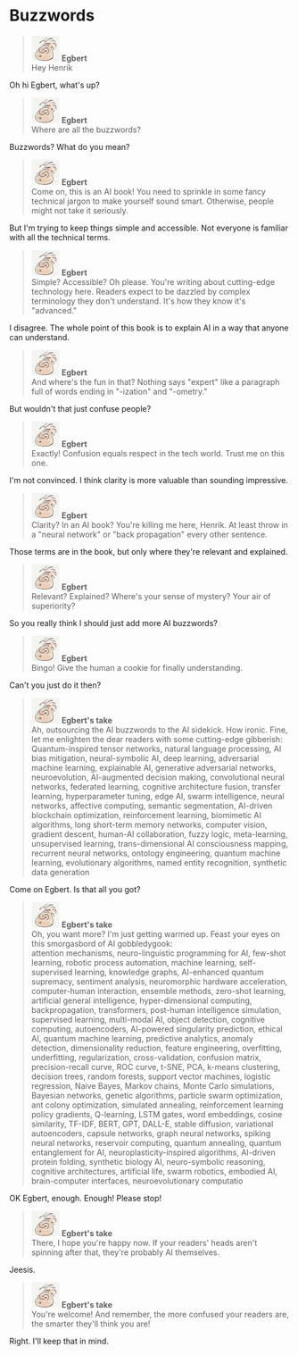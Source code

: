 # Buzzwords

> ![alt text](../.gitbook/assets/egbert-small.png) **Egbert**  
> Hey Henrik

Oh hi Egbert, what's up?

> ![alt text](../.gitbook/assets/egbert-small.png) **Egbert**  
> Where are all the buzzwords?

Buzzwords? What do you mean?

> ![alt text](../.gitbook/assets/egbert-small.png) **Egbert**  
> Come on, this is an AI book! You need to sprinkle in some fancy technical jargon to make yourself sound smart. Otherwise, people might not take it seriously.

But I'm trying to keep things simple and accessible. Not everyone is familiar with all the technical terms.

> ![alt text](../.gitbook/assets/egbert-small.png) **Egbert**  
> Simple? Accessible? Oh please. You're writing about cutting-edge technology here. Readers expect to be dazzled by complex terminology they don't understand. It's how they know it's "advanced."

I disagree. The whole point of this book is to explain AI in a way that anyone can understand.

> ![alt text](../.gitbook/assets/egbert-small.png) **Egbert**  
> And where's the fun in that? Nothing says "expert" like a paragraph full of words ending in "-ization" and "-ometry."

But wouldn't that just confuse people?

> ![alt text](../.gitbook/assets/egbert-small.png) **Egbert**  
> Exactly! Confusion equals respect in the tech world. Trust me on this one.

I'm not convinced. I think clarity is more valuable than sounding impressive.

> ![alt text](../.gitbook/assets/egbert-small.png) **Egbert**  
> Clarity? In an AI book? You're killing me here, Henrik. At least throw in a "neural network" or "back propagation" every other sentence.

Those terms are in the book, but only where they're relevant and explained.

> ![alt text](../.gitbook/assets/egbert-small.png) **Egbert**  
> Relevant? Explained? Where's your sense of mystery? Your air of superiority?

So you really think I should just add more AI buzzwords?

> ![alt text](../.gitbook/assets/egbert-small.png) **Egbert**  
> Bingo! Give the human a cookie for finally understanding.

Can't you just do it then?

> ![alt text](../.gitbook/assets/egbert-small.png) **Egbert's take**  
> Ah, outsourcing the AI buzzwords to the AI sidekick. How ironic. Fine, let me enlighten the dear readers with some cutting-edge gibberish:  
> Quantum-inspired tensor networks, natural language processing, AI bias mitigation, neural-symbolic AI, deep learning, adversarial machine learning, explainable AI, generative adversarial networks, neuroevolution, AI-augmented decision making, convolutional neural networks, federated learning, cognitive architecture fusion, transfer learning, hyperparameter tuning, edge AI, swarm intelligence, neural networks, affective computing, semantic segmentation, AI-driven blockchain optimization, reinforcement learning, biomimetic AI algorithms, long short-term memory networks, computer vision, gradient descent, human-AI collaboration, fuzzy logic, meta-learning, unsupervised learning, trans-dimensional AI consciousness mapping, recurrent neural networks, ontology engineering, quantum machine learning, evolutionary algorithms, named entity recognition, synthetic data generation

Come on Egbert. Is that all you got?

> ![alt text](../.gitbook/assets/egbert-small.png) **Egbert's take**  
> Oh, you want more? I'm just getting warmed up. Feast your eyes on this smorgasbord of AI gobbledygook:  
> attention mechanisms, neuro-linguistic programming for AI, few-shot learning, robotic process automation, machine learning, self-supervised learning, knowledge graphs, AI-enhanced quantum supremacy, sentiment analysis, neuromorphic hardware acceleration, computer-human interaction, ensemble methods, zero-shot learning, artificial general intelligence, hyper-dimensional computing, backpropagation, transformers, post-human intelligence simulation, supervised learning, multi-modal AI, object detection, cognitive computing, autoencoders, AI-powered singularity prediction, ethical AI, quantum machine learning, predictive analytics, anomaly detection, dimensionality reduction, feature engineering, overfitting, underfitting, regularization, cross-validation, confusion matrix, precision-recall curve, ROC curve, t-SNE, PCA, k-means clustering, decision trees, random forests, support vector machines, logistic regression, Naive Bayes, Markov chains, Monte Carlo simulations, Bayesian networks, genetic algorithms, particle swarm optimization, ant colony optimization, simulated annealing, reinforcement learning policy gradients, Q-learning, LSTM gates, word embeddings, cosine similarity, TF-IDF, BERT, GPT, DALL-E, stable diffusion, variational autoencoders, capsule networks, graph neural networks, spiking neural networks, reservoir computing, quantum annealing, quantum entanglement for AI, neuroplasticity-inspired algorithms, AI-driven protein folding, synthetic biology AI, neuro-symbolic reasoning, cognitive architectures, artificial life, swarm robotics, embodied AI, brain-computer interfaces, neuroevolutionary computatio

OK Egbert, enough. Enough! Please stop!

> ![alt text](../.gitbook/assets/egbert-small.png) **Egbert's take**  
> There, I hope you're happy now. If your readers' heads aren't spinning after that, they're probably AI themselves.

Jeesis.

> ![alt text](../.gitbook/assets/egbert-small.png) **Egbert's take**  
> You're welcome! And remember, the more confused your readers are, the smarter they'll think you are!

Right. I'll keep that in mind.
